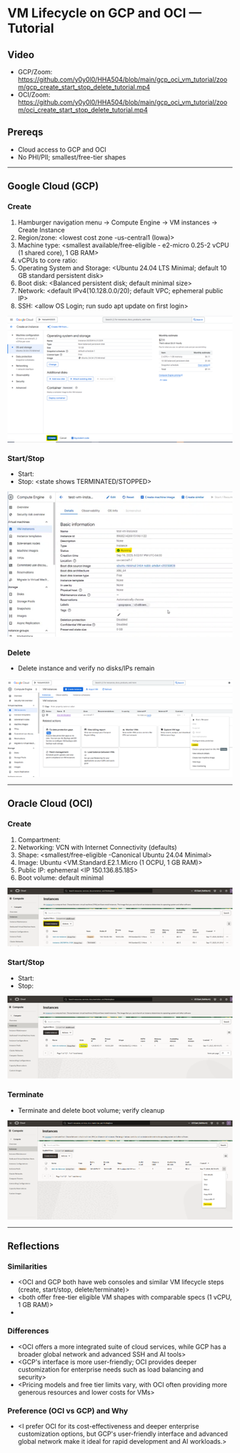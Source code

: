 # VM Lifecycle on GCP and OCI — Tutorial

## Video
- GCP/Zoom: <https://github.com/y0y0l0/HHA504/blob/main/gcp_oci_vm_tutorial/zoom/gcp_create_start_stop_delete_tutorial.mp4>
- OCI/Zoom: <https://github.com/y0y0l0/HHA504/blob/main/gcp_oci_vm_tutorial/zoom/oci_create_start_stop_delete_tutorial.mp4>


## Prereqs
- Cloud access to GCP and OCI
- No PHI/PII; smallest/free-tier shapes

---

## Google Cloud (GCP)
### Create
1. Hamburger navigation menu → Compute Engine → VM instances → Create Instance
2. Region/zone: <lowest cost zone -us-central1 (Iowa)>
3. Machine type: <smallest available/free-eligible - e2-micro 0.25-2 vCPU (1 shared core), 1 GB RAM>
4. vCPUs to core ratio: <two vCPUs per core>
5. Operating System and Storage: <Ubuntu 24.04 LTS Minimal; default 10 GB standard persistent disk>
6. Boot disk: <Balanced persistent disk; default minimal size>
7. Network: <default IPv4(10.128.0.0/20); default VPC; ephemeral public IP>
8. SSH: <allow OS Login; run sudo apt update on first login>

![GCP create](images/gcp/gcp_create.png)

### Start/Stop
- Start: <state shows RUNNING>
- Stop: <state shows TERMINATED/STOPPED>

![GCP running](images/gcp/gcp_running.png)

### Delete
- Delete instance and verify no disks/IPs remain

![GCP cleaned](images/gcp/gcp_clean.png)

---

## Oracle Cloud (OCI)
### Create
1. Compartment: <y0y0l0>
2. Networking: VCN with Internet Connectivity (defaults)
3. Shape: <smallest/free-eligible -Canonical Ubuntu 24.04 Minimal>
4. Image: Ubuntu  <VM.Standard.E2.1.Micro (1 OCPU, 1 GB RAM)>
5. Public IP: ephemeral <IP 150.136.85.185>
6. Boot volume: default minimal

![OCI create](images/oci/oci_create.png)

### Start/Stop
- Start: <state shows RUNNING>
- Stop: <state shows STOPPED>

![OCI running](images/oci/oci_running.png)

### Terminate
- Terminate and delete boot volume; verify cleanup

![OCI cleaned](images/oci/oci_clean.png)

---

## Reflections
### Similarities
- <OCI and GCP both have web consoles and similar VM lifecycle steps (create, start/stop, delete/terminate)>
- <both offer free-tier eligible VM shapes with comparable specs (1 vCPU, 1 GB RAM)>
- <both provide ephemeral public IPs and default networking setups>

### Differences
- <OCI offers a more integrated suite of cloud services, while GCP has a broader global network and advanced SSH and AI tools>
- <GCP's interface is more user-friendly; OCI provides deeper customization for enterprise needs such as load balancing and security>
- <Pricing models and free tier limits vary, with OCI often providing more generous resources and lower costs for VMs>

### Preference (OCI vs GCP) and Why
- <I prefer OCI for its cost-effectiveness and deeper enterprise customization options, but GCP's user-friendly interface and advanced global network make it ideal for rapid development and AI workloads.>
